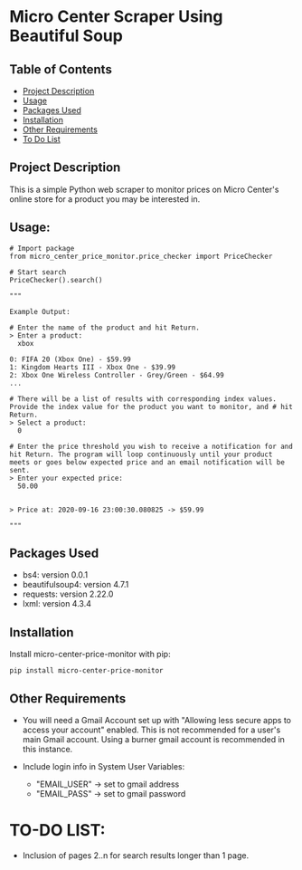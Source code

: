# Micro Center Scraper Using Beautiful Soup

## Table of Contents
* [Project Description](#project-description)
* [Usage](#usage)
* [Packages Used](#packages-used)
* [Installation](#installation)
* [Other Requirements](#other-requirements)
* [To Do List](#to-do-list)

## Project Description
This is a simple Python web scraper to monitor prices on Micro Center's online store for a product you may be interested in.

## Usage:

```
# Import package
from micro_center_price_monitor.price_checker import PriceChecker

# Start search
PriceChecker().search()

"""

Example Output:

# Enter the name of the product and hit Return.
> Enter a product:
  xbox

0: FIFA 20 (Xbox One) - $59.99
1: Kingdom Hearts III - Xbox One - $39.99
2: Xbox One Wireless Controller - Grey/Green - $64.99
...

# There will be a list of results with corresponding index values. Provide the index value for the product you want to monitor, and # hit Return.
> Select a product:
  0
  
# Enter the price threshold you wish to receive a notification for and hit Return. The program will loop continuously until your product meets or goes below expected price and an email notification will be sent.
> Enter your expected price:
  50.00


> Price at: 2020-09-16 23:00:30.080825 -> $59.99

"""

```

## Packages Used
* bs4: version 0.0.1
* beautifulsoup4: version 4.7.1
* requests: version 2.22.0
* lxml: version 4.3.4

## Installation
Install micro-center-price-monitor with pip:

```
pip install micro-center-price-monitor
```

## Other Requirements
* You will need a Gmail Account set up with "Allowing less secure apps to access your account" enabled. This is not recommended for a user's main Gmail account. Using a burner gmail account is recommended in this instance.

* Include login info in System User Variables:
    - "EMAIL_USER" -> set to gmail address
    - "EMAIL_PASS" -> set to gmail password

# TO-DO LIST:
* Inclusion of pages 2..n for search results longer than 1 page.
